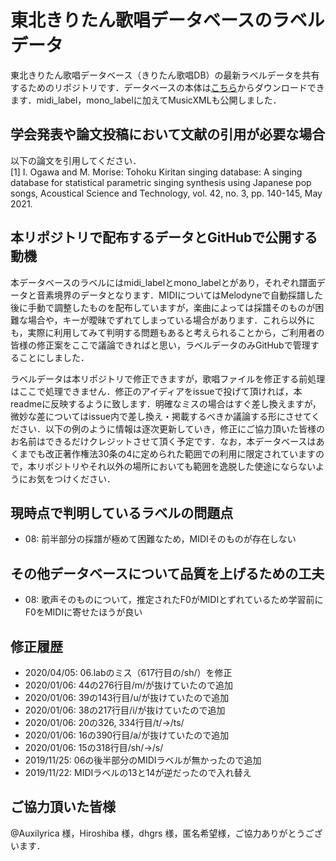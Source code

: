 # 東北きりたん歌唱データベースのラベルデータ
東北きりたん歌唱データベース（きりたん歌唱DB）の最新ラベルデータを共有するためのリポジトリです．データベースの本体は[こちら](https://zunko.jp/kiridev/login.php)からダウンロードできます．midi_label，mono_labelに加えてMusicXMLも公開しました．

## 学会発表や論文投稿において文献の引用が必要な場合
以下の論文を引用してください．  
[1] I. Ogawa and M. Morise: Tohoku Kiritan singing database: A singing database for statistical parametric singing synthesis using Japanese pop songs, Acoustical Science and Technology, vol. 42, no. 3, pp. 140-145, May 2021.

## 本リポジトリで配布するデータとGitHubで公開する動機
本データベースのラベルにはmidi_labelとmono_labelとがあり，それぞれ譜面データと音素境界のデータとなります．MIDIについてはMelodyneで自動採譜した後に手動で調整したものを配布していますが，楽曲によっては採譜そのものが困難な場合や，キーが曖昧でずれてしまっている場合があります．これら以外にも，実際に利用してみて判明する問題もあると考えられることから，ご利用者の皆様の修正案をここで議論できればと思い，ラベルデータのみGitHubで管理することにしました．

ラベルデータは本リポジトリで修正できますが，歌唱ファイルを修正する前処理はここで処理できません．修正のアイディアをissueで投げて頂ければ，本readmeに反映するように致します．明確なミスの場合はすぐ差し換えますが，微妙な差についてはissue内で差し換え・掲載するべきか議論する形にさせてください．以下の例のように情報は逐次更新していき，修正にご協力頂いた皆様のお名前はできるだけクレジットさせて頂く予定です．なお，本データベースはあくまでも改正著作権法30条の4に定められた範囲での利用に限定されていますので，本リポジトリやそれ以外の場所においても範囲を逸脱した使途にならないようにお気をつけください．

## 現時点で判明しているラベルの問題点
- 08: 前半部分の採譜が極めて困難なため，MIDIそのものが存在しない

## その他データベースについて品質を上げるための工夫
- 08: 歌声そのものについて，推定されたF0がMIDIとずれているため学習前にF0をMIDIに寄せたほうが良い

## 修正履歴
- 2020/04/05: 06.labのミス（617行目の/sh/）を修正
- 2020/01/06: 44の276行目/m/が抜けていたので追加
- 2020/01/06: 39の143行目/u/が抜けていたので追加
- 2020/01/06: 38の217行目/i/が抜けていたので追加
- 2020/01/06: 20の326, 334行目/t/->/ts/
- 2020/01/06: 16の390行目/a/が抜けていたので追加
- 2020/01/06: 15の318行目/sh/->/s/
- 2019/11/25: 06の後半部分のMIDIラベルが無かったので追加
- 2019/11/22: MIDIラベルの13と14が逆だったので入れ替え

## ご協力頂いた皆様
@Auxilyrica 様，Hiroshiba 様，dhgrs 様，匿名希望様，ご協力ありがとうございます．
